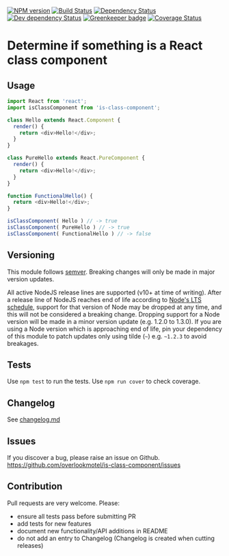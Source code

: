 [![NPM version](https://img.shields.io/npm/v/is-class-component.svg)](https://www.npmjs.com/package/is-class-component)
[![Build Status](https://img.shields.io/travis/overlookmotel/is-class-component/master.svg)](http://travis-ci.org/overlookmotel/is-class-component)
[![Dependency Status](https://img.shields.io/david/overlookmotel/is-class-component.svg)](https://david-dm.org/overlookmotel/is-class-component)
[![Dev dependency Status](https://img.shields.io/david/dev/overlookmotel/is-class-component.svg)](https://david-dm.org/overlookmotel/is-class-component)
[![Greenkeeper badge](https://badges.greenkeeper.io/overlookmotel/is-class-component.svg)](https://greenkeeper.io/)
[![Coverage Status](https://img.shields.io/coveralls/overlookmotel/is-class-component/master.svg)](https://coveralls.io/r/overlookmotel/is-class-component)

# Determine if something is a React class component

## Usage

```js
import React from 'react';
import isClassComponent from 'is-class-component';

class Hello extends React.Component {
  render() {
    return <div>Hello!</div>;
  }
}

class PureHello extends React.PureComponent {
  render() {
    return <div>Hello!</div>;
  }
}

function FunctionalHello() {
  return <div>Hello!</div>;
}

isClassComponent( Hello ) // -> true
isClassComponent( PureHello ) // -> true
isClassComponent( FunctionalHello ) // -> false
```

## Versioning

This module follows [semver](https://semver.org/). Breaking changes will only be made in major version updates.

All active NodeJS release lines are supported (v10+ at time of writing). After a release line of NodeJS reaches end of life according to [Node's LTS schedule](https://nodejs.org/en/about/releases/), support for that version of Node may be dropped at any time, and this will not be considered a breaking change. Dropping support for a Node version will be made in a minor version update (e.g. 1.2.0 to 1.3.0). If you are using a Node version which is approaching end of life, pin your dependency of this module to patch updates only using tilde (`~`) e.g. `~1.2.3` to avoid breakages.

## Tests

Use `npm test` to run the tests. Use `npm run cover` to check coverage.

## Changelog

See [changelog.md](https://github.com/overlookmotel/is-class-component/blob/master/changelog.md)

## Issues

If you discover a bug, please raise an issue on Github. https://github.com/overlookmotel/is-class-component/issues

## Contribution

Pull requests are very welcome. Please:

* ensure all tests pass before submitting PR
* add tests for new features
* document new functionality/API additions in README
* do not add an entry to Changelog (Changelog is created when cutting releases)

